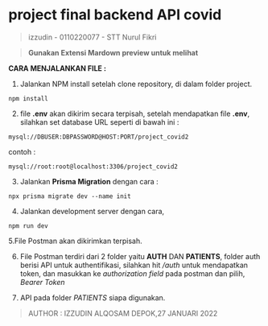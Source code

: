 # project final backend API covid
> izzudin - 0110220077 - STT Nurul Fikri

> **Gunakan Extensi Mardown preview untuk melihat** 

**CARA MENJALANKAN FILE :**

1. Jalankan NPM install setelah clone repository, di dalam folder project.
```
npm install
```

2. file **.env** akan dikirim secara terpisah, setelah mendapatkan file **.env**,
silahkan set database URL seperti di bawah ini : 
```
mysql://DBUSER:DBPASSWORD@HOST:PORT/project_covid2
```
contoh :
```
mysql://root:root@localhost:3306/project_covid2
```

3. Jalankan **Prisma Migration** dengan cara :
```
npx prisma migrate dev --name init
```

4. Jalankan development server dengan cara,
```
npm run dev
```

5.File Postman akan dikirimkan terpisah.

6. File Postman terdiri dari 2 folder yaitu **AUTH** DAN **PATIENTS**, folder auth berisi API untuk authentifikasi,
silahkan hit */auth* untuk mendapatkan token, dan masukkan ke *authorization field* pada postman dan pilih, _Bearer Token_

7. API pada folder *PATIENTS* siapa digunakan.

> AUTHOR : IZZUDIN ALQOSAM
>DEPOK,27 JANUARI 2022



